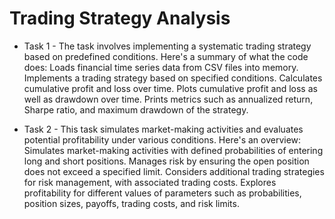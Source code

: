 # Trading Strategy Analysis 

- Task 1 -
The task involves implementing a systematic trading strategy based on predefined conditions. Here's a summary of what the code does: Loads financial time series data from CSV files into memory.
Implements a trading strategy based on specified conditions.
Calculates cumulative profit and loss over time.
Plots cumulative profit and loss as well as drawdown over time.
Prints metrics such as annualized return, Sharpe ratio, and maximum drawdown of the strategy.

- Task 2 -
This task simulates market-making activities and evaluates potential profitability under various conditions. Here's an overview:
Simulates market-making activities with defined probabilities of entering long and short positions.
Manages risk by ensuring the open position does not exceed a specified limit.
Considers additional trading strategies for risk management, with associated trading costs.
Explores profitability for different values of parameters such as probabilities, position sizes, payoffs, trading costs, and risk limits.
